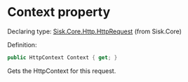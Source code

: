 <!--

Copyrights 2023 Sisk Framework - CypherPotato
Published under MIT license

!!! DO NOT EDIT THIS FILE !!!
This file was generated by a tool in the Sisk package. To edit the information in this documentation,
edit the XML documentation present in the Sisk source code.

-->


# Context property

Declaring type: [Sisk.Core.Http.HttpRequest](/spec/Sisk.Core.Http.HttpRequest.md) (from Sisk.Core)


Definition:

```cs
public HttpContext Context { get; }
```

Gets the HttpContext for this request.

